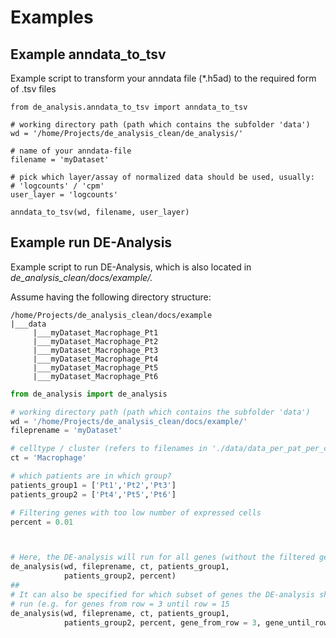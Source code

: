 Examples
========
Example anndata_to_tsv
----------------------
Example script to transform your anndata file (*.h5ad) to the required form
of .tsv files
```
from de_analysis.anndata_to_tsv import anndata_to_tsv

# working directory path (path which contains the subfolder 'data')
wd = '/home/Projects/de_analysis_clean/de_analysis/'

# name of your anndata-file
filename = 'myDataset'

# pick which layer/assay of normalized data should be used, usually:
# 'logcounts' / 'cpm'
user_layer = 'logcounts'

anndata_to_tsv(wd, filename, user_layer)
```

Example run DE-Analysis
-----------------------
Example script to run DE-Analysis, which is also located in *de_analysis_clean/docs/example/.*

Assume having the following directory structure:
```
/home/Projects/de_analysis_clean/docs/example
|___data
     |___myDataset_Macrophage_Pt1
     |___myDataset_Macrophage_Pt2
     |___myDataset_Macrophage_Pt3
     |___myDataset_Macrophage_Pt4
     |___myDataset_Macrophage_Pt5
     |___myDataset_Macrophage_Pt6
```

```python
from de_analysis import de_analysis

# working directory path (path which contains the subfolder 'data')
wd = '/home/Projects/de_analysis_clean/docs/example/'
fileprename = 'myDataset'

# celltype / cluster (refers to filenames in './data/data_per_pat_per_cl/')
ct = 'Macrophage'

# which patients are in which group?
patients_group1 = ['Pt1','Pt2','Pt3']
patients_group2 = ['Pt4','Pt5','Pt6']

# Filtering genes with too low number of expressed cells
percent = 0.01



# Here, the DE-analysis will run for all genes (without the filtered genes) 
de_analysis(wd, fileprename, ct, patients_group1,
            patients_group2, percent)
##
# It can also be specified for which subset of genes the DE-analysis should 
# run (e.g. for genes from row = 3 until row = 15
de_analysis(wd, fileprename, ct, patients_group1,
            patients_group2, percent, gene_from_row = 3, gene_until_row = 15)
```
